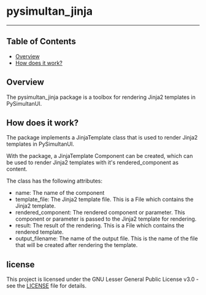 # pysimultan_jinja

-----

## Table of Contents

- [Overview](#overview)
- [How does it work?](#how-does-it-work)


## Overview
The pysimultan_jinja package is a toolbox for rendering Jinja2 templates in PySimultanUI.


## How does it work?
The package implements a JinjaTemplate class that is used to render Jinja2 templates in PySimultanUI. 

With the package, a JinjaTemplate Component can be created, which can be used to render Jinja2 templates with it's 
rendered_component as content.

The class has the following attributes:

- name: The name of the component
- template_file: The Jinja2 template file. This is a File which contains the Jinja2 template.
- rendered_component: The rendered component or parameter. This component or parameter is passed to the Jinja2 template 
  for rendering.
- result: The result of the rendering. This is a File which contains the rendered template.
- output_filename: The name of the output file. This is the name of the file that will be created after rendering the 
  template.


## license
This project is licensed under the GNU Lesser General Public License v3.0 - see the [LICENSE](LICENSE.txt) file for details.
```
